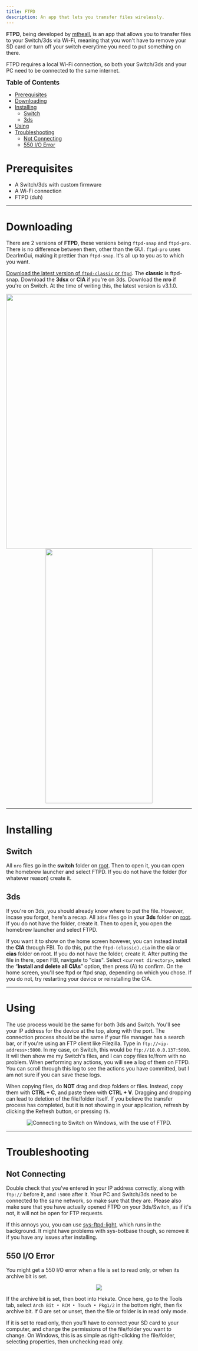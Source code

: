 ```yaml
---
title: FTPD
description: An app that lets you transfer files wirelessly.
---
```


**FTPD**, being developed by [mtheall](https://github.com/mtheall), is an app that allows you to transfer files to your Switch/3ds via Wi-Fi, meaning that you won't have to remove your SD card or turn off your switch everytime you need to put something on there.

FTPD requires a local Wi-Fi connection, so both your Switch/3ds and your PC need to be connected to the same internet.

<big>**Table of Contents**</big>

- [Prerequisites](#prerequisites)
- [Downloading](#downloading)
- [Installing](#installing)
  - [Switch](#switch)
  - [3ds](#3ds)
- [Using](#using)
- [Troubleshooting](#troubleshooting)
  - [Not Connecting](#not-connecting)
  - [550 I/O Error](#550-io-error)

# Prerequisites

- A Switch/3ds with custom firmware
- A Wi-Fi connection
- FTPD (duh)

------

# Downloading

There are 2 versions of **FTPD**, these versions being `ftpd-snap` and `ftpd-pro`. There is no difference between them, other than the GUI. `ftpd-pro` uses DearImGui, making it prettier than `ftpd-snap`. It's all up to you as to which you want.

[Download the latest version of `ftpd-classic` or `ftpd`](https://github.com/mtheall/ftpd/releases). The **classic** is ftpd-snap. Download the **3dsx** or **CIA** if you're on 3ds. Download the **nro** if you're on Switch. At the time of writing this, the latest version is v3.1.0.

<p align="center">
<img src="assets/images/hbrew/ftpd-pro!ftpd-snap!Switch_Comparison.png" width="690"/>
<img src="assets/images/hbrew/ftpd-pro!ftpd-snap!3ds_Comparison.png" width="290" height="690"/>
</p>

------

# Installing

## Switch

All `nro` files go in the **switch** folder on [root](../assets/images/misc/root.png). Then to open it, you can open the homebrew launcher and select FTPD. If you do not have the folder (for whatever reason) create it.

## 3ds

If you're on 3ds, you should already know where to put the file. However, incase you forgot, here's a recap. All `3dsx` files go in your **3ds** folder on [root](../assets/images/misc/root.png). If you do not have the folder, create it. Then to open it, you open the homebrew launcher and select FTPD. 

If you want it to show on the home screen however, you can instead install the **CIA** through FBI. To do this, put the `ftpd-(classic).cia` in the **cia** or **cias** folder on root. If you do not have the folder, create it. After putting the file in there, open FBI, navigate to "cias". Select `<current directory>`, select the “**Install and delete all CIAs**” option, then press (A) to confirm. On the home screen, you'll see ftpd or ftpd snap, depending on which you chose. If you do not, try restarting your device or reinstalling the CIA.

------

# Using

The use process would be the same for both 3ds and Switch. You'll see your IP address for the device at the top, along with the port. The connection process should be the same if your file manager has a search bar, or if you're using an FTP client like Filezilla. Type in `ftp://<ip-address>:5000`. In my case, on Switch, this would be `ftp://10.0.0.137:5000`. It will then show me my Switch's files, and I can copy files to/from with no problem. When performing any actions, you will see a log of them on FTPD. You can scroll through this log to see the actions you have committed, but I am not sure if you can save these logs.

When copying files, do **NOT** drag and drop folders or files. Instead, copy them with **CTRL + C**, and paste them with **CTRL + V**. Dragging and dropping can lead to deletion of the file/folder itself. If you believe the transfer process has completed, but it is not showing in your application, refresh by clicking the Refresh button, or pressing `f5`. 

<p align="center">
  <img src="assets/images/misc/ftpd_FM-Win.gif" alt="Connecting to Switch on Windows, with the use of FTPD."/>
</p>

------

# Troubleshooting

## Not Connecting

Double check that you've entered in your IP address correctly, along with `ftp://` before it, and `:5000` after it. Your PC and Switch/3ds need to be connected to the same network, so make sure that they are. Please also make sure that you have actually opened FTPD on your 3ds/Switch, as if it's not, it will not be open for FTP requests.

If this annoys you, you can use [sys-ftpd-light](https://github.com/cathery/sys-ftpd-light), which runs in the background. It might have problems with sys-botbase though, so remove it if you have any issues after installing.

## 550 I/O Error

You might get a 550 I/O error when a file is set to read only, or when its archive bit is set. 

<p align="center">
  <img src="./assets/images/hbrew/FTPD_Folder_Error.png"/>
</p>

If the archive bit is set, then boot into Hekate. Once here, go to the Tools tab, select `Arch Bit • RCM • Touch • Pkg1/2` in the bottom right, then fix archive bit. If 0 are set or unset, then the file or folder is in read only mode.

If it is set to read only, then you'll have to connect your SD card to your computer, and change the permissions of the file/folder you want to change. On Windows, this is as simple as right-clicking the file/folder, selecting properties, then unchecking read only.